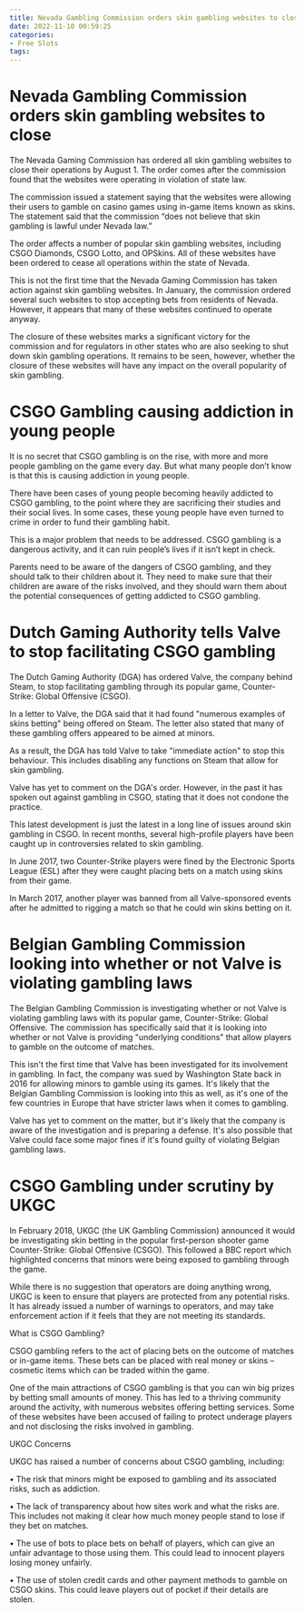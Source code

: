 ```yaml
---
title: Nevada Gambling Commission orders skin gambling websites to close
date: 2022-11-10 00:59:25
categories:
- Free Slots
tags:
---
```



#  Nevada Gambling Commission orders skin gambling websites to close

The Nevada Gaming Commission has ordered all skin gambling websites to close their operations by August 1. The order comes after the commission found that the websites were operating in violation of state law.

The commission issued a statement saying that the websites were allowing their users to gamble on casino games using in-game items known as skins. The statement said that the commission “does not believe that skin gambling is lawful under Nevada law.”

The order affects a number of popular skin gambling websites, including CSGO Diamonds, CSGO Lotto, and OPSkins. All of these websites have been ordered to cease all operations within the state of Nevada.

This is not the first time that the Nevada Gaming Commission has taken action against skin gambling websites. In January, the commission ordered several such websites to stop accepting bets from residents of Nevada. However, it appears that many of these websites continued to operate anyway.

The closure of these websites marks a significant victory for the commission and for regulators in other states who are also seeking to shut down skin gambling operations. It remains to be seen, however, whether the closure of these websites will have any impact on the overall popularity of skin gambling.

#  CSGO Gambling causing addiction in young people

It is no secret that CSGO gambling is on the rise, with more and more people gambling on the game every day. But what many people don’t know is that this is causing addiction in young people.

There have been cases of young people becoming heavily addicted to CSGO gambling, to the point where they are sacrificing their studies and their social lives. In some cases, these young people have even turned to crime in order to fund their gambling habit.

This is a major problem that needs to be addressed. CSGO gambling is a dangerous activity, and it can ruin people’s lives if it isn’t kept in check.

Parents need to be aware of the dangers of CSGO gambling, and they should talk to their children about it. They need to make sure that their children are aware of the risks involved, and they should warn them about the potential consequences of getting addicted to CSGO gambling.

#  Dutch Gaming Authority tells Valve to stop facilitating CSGO gambling

The Dutch Gaming Authority (DGA) has ordered Valve, the company behind Steam, to stop facilitating gambling through its popular game, Counter-Strike: Global Offensive (CSGO).

In a letter to Valve, the DGA said that it had found "numerous examples of skins betting" being offered on Steam. The letter also stated that many of these gambling offers appeared to be aimed at minors.

As a result, the DGA has told Valve to take "immediate action" to stop this behaviour. This includes disabling any functions on Steam that allow for skin gambling.

Valve has yet to comment on the DGA's order. However, in the past it has spoken out against gambling in CSGO, stating that it does not condone the practice.

This latest development is just the latest in a long line of issues around skin gambling in CSGO. In recent months, several high-profile players have been caught up in controversies related to skin gambling.

In June 2017, two Counter-Strike players were fined by the Electronic Sports League (ESL) after they were caught placing bets on a match using skins from their game.

In March 2017, another player was banned from all Valve-sponsored events after he admitted to rigging a match so that he could win skins betting on it.

#  Belgian Gambling Commission looking into whether or not Valve is violating gambling laws

The Belgian Gambling Commission is investigating whether or not Valve is violating gambling laws with its popular game, Counter-Strike: Global Offensive. The commission has specifically said that it is looking into whether or not Valve is providing "underlying conditions" that allow players to gamble on the outcome of matches.

This isn't the first time that Valve has been investigated for its involvement in gambling. In fact, the company was sued by Washington State back in 2016 for allowing minors to gamble using its games. It's likely that the Belgian Gambling Commission is looking into this as well, as it's one of the few countries in Europe that have stricter laws when it comes to gambling.

Valve has yet to comment on the matter, but it's likely that the company is aware of the investigation and is preparing a defense. It's also possible that Valve could face some major fines if it's found guilty of violating Belgian gambling laws.

#  CSGO Gambling under scrutiny by UKGC

In February 2018, UKGC (the UK Gambling Commission) announced it would be investigating skin betting in the popular first-person shooter game Counter-Strike: Global Offensive (CSGO). This followed a BBC report which highlighted concerns that minors were being exposed to gambling through the game.

While there is no suggestion that operators are doing anything wrong, UKGC is keen to ensure that players are protected from any potential risks. It has already issued a number of warnings to operators, and may take enforcement action if it feels that they are not meeting its standards.

What is CSGO Gambling?

CSGO gambling refers to the act of placing bets on the outcome of matches or in-game items. These bets can be placed with real money or skins – cosmetic items which can be traded within the game.

One of the main attractions of CSGO gambling is that you can win big prizes by betting small amounts of money. This has led to a thriving community around the activity, with numerous websites offering betting services. Some of these websites have been accused of failing to protect underage players and not disclosing the risks involved in gambling.

UKGC Concerns

UKGC has raised a number of concerns about CSGO gambling, including:

• The risk that minors might be exposed to gambling and its associated risks, such as addiction.

• The lack of transparency about how sites work and what the risks are. This includes not making it clear how much money people stand to lose if they bet on matches.

• The use of bots to place bets on behalf of players, which can give an unfair advantage to those using them. This could lead to innocent players losing money unfairly.

• The use of stolen credit cards and other payment methods to gamble on CSGO skins. This could leave players out of pocket if their details are stolen.